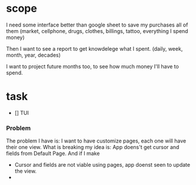 # scope

I need some interface better than google sheet to save my purchases all of them (market, cellphone, drugs, clothes, billings, tattoo, everything I spend money)

Then I want to see a report to get knowdelege what I spent. (daily, week, month, year, decades)

I want to project future months too, to see how much money I'll have to spend.


# task
- [] TUI 



### Problem

The problem I have is:
I want to have customize pages, each one will have their one view.
What is breaking my idea is: App doens't get cursor and fields from Default Page.
And if I make

- Cursor and fields are not viable using pages, app doenst seen to update the view.
- 
